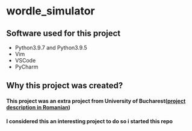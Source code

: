 # wordle_simulator

## Software used for this project

- Python3.9.7 and Python3.9.5
- Vim
- VSCode
- PyCharm

## Why this project was created?

#### This project was an extra project from University of Bucharest([project description in Romanian](https://cs.unibuc.ro/~crusu/asc/Arhitectura%20Sistemelor%20de%20Calcul%20(ASC)%20-%20Proiect%200x00%202022.pdf))
#### I considered this an interesting project to do so i started this repo
